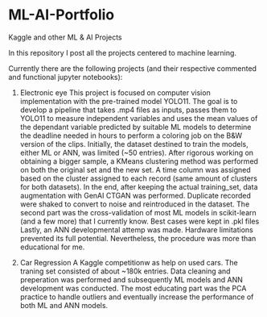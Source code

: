 # ML-AI-Portfolio
Kaggle and other ML &amp; AI Projects 

In this repository I post all the projects centered to machine learning.

Currently there are the following projects (and their respective commented and functional jupyter notebooks):
1) Electronic eye 
  This project is focused on computer vision implementation with the pre-trained model YOLO11. The goal is to develop a pipeline that takes .mp4 files as inputs, passes them to YOLO11 to measure independent variables and uses the mean values of the dependant variable predicted by suitable ML models to determine the deadline needed in hours to perform a coloring job on the B&W version of the clips. 
  Initially, the dataset destined to train the models, either ML or ANN, was limited (~50 entries). After rigorous working on obtaining a bigger sample, a KMeans clustering method was performed on both the original set and the new set. A time column was assigned based on the cluster assigned to each record (same amount of clusters for both datasets). In the end, after keeping the actual training_set, data augmentation with GenAI CTGAN was performed. Duplicate recorded were shaked to convert to noise and reintroduced in the dataset.
  The second part was the cross-validation of most ML models in scikit-learn (and a few more) that I currently know. Best cases were kept in .pkl files
  Lastly, an ANN developmental attemp was made. Hardware limitations prevented its full potential. Nevertheless, the procedure was more than  
educational for me.

2) Car Regression
   A Kaggle competitionw as help on used cars. The traning set consisted of about ~180k entries. Data cleaning and preperation was performed and subsequently ML models and ANN development was conducted.
   The most educating part was the PCA practice to handle outliers and eventually increase the performance of both ML and ANN models.
